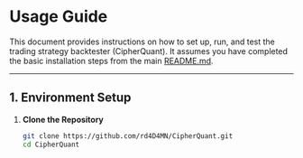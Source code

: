 # Usage Guide

This document provides instructions on how to set up, run, and test the trading strategy backtester (CipherQuant). It assumes you have completed the basic installation steps from the main [README.md](../../README.md).

---

## 1. Environment Setup

1. **Clone the Repository**  
   ```bash
   git clone https://github.com/rd4D4MN/CipherQuant.git
   cd CipherQuant

